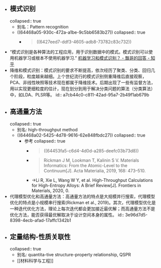 - ## 模式识别
  collapsed:: true
	- 别名：Pattern recognition
	- ((64468a05-930c-472a-a1be-9c5bb6583b27))
	  collapsed:: true
		- > ((6427eed7-ddf3-4605-adb8-73782c83c732))
- “模式识别是各种算法的工程应用，用于识别数据中的模式。模式识别可以使用机器学习或根本不使用机器学习.” [机器学习和模式识别？ - 飘哥的回答 - 知乎](https://www.zhihu.com/question/269671144/answer/724651302)
- 降维和模式识别：模式识别的要求不断提高，依次经历了聚类、分类、回归几个阶段，粒度越来越细。上个世纪流行的模式识别侧重降维后直接观察，PCA、非线性映照等技术现在都属于降维技术。后期出现了一些有监督方法，用以实现更细粒度的估计，现在划分到用于解决分类问题的算法（分类算法）中，如LDA、PLSR等。
  id:: a7cb44c0-c811-42ad-95a7-2b49f1ab679b
- ## 高通量方法
  collapsed:: true
	- 别名: high-throughput method
	- ((64468a02-5425-4d78-9616-62e848fbdc27))
	  collapsed:: true
		- 参考
		  collapsed:: true
			- >((64453fa5-c6d4-4d0d-a285-deefc03b73d8))
			- >Rickman J M, Lookman T, Kalinin S V. Materials Informatics: From the Atomic-Level to the Continuum[J]. Acta Materialia, 2019, 168: 473–510.
			- ->Li R, Xie L, Wang W Y, et al. High-Throughput Calculations for High-Entropy Alloys: A Brief Review[J]. Frontiers in Materials, 2020, 0.
- 代理模型优化和高通量方法：高通量方法的特点是大规模并行搜索，代理模型优化的特点是小规模串行搜索(Rickman et al., 2019)。其次，代理模型优化是一种迭代优化方法，理论上每次迭代都会更加接近最优解；而高通量方法不是优化方法，能否获得最优解取决于设计空间本身的属性。
  id:: 3e96d7d5-8398-4ecb-afad-17affc1342b1
- ## 定量结构-性质关联性
  collapsed:: true
	- 别名: quantita-tive structure-property relationship, QSPR
	- [[材料科学与工程]]
